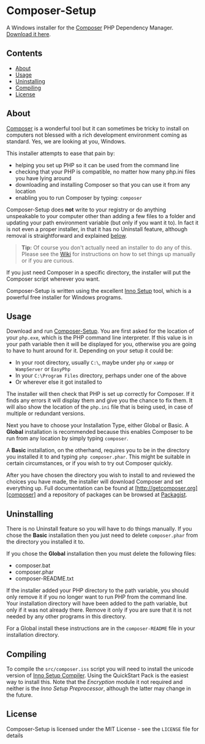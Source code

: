 # Composer-Setup

A Windows installer for the [Composer][composer] PHP Dependency Manager. [Download it here][download].

## Contents
* [About](#About)
* [Usage](#Usage)
* [Uninstalling](#Uninstalling)
* [Compiling](#Compiling)
* [License](#License)

<a name="About"></a>
## About

[Composer][composer] is a wonderful tool but it can sometimes be tricky to install on computers not blessed with a rich development environment coming as standard. Yes, we are looking at you, Windows.

This installer attempts to ease that pain by:

* helping you set up PHP so it can be used from the command line
* checking that your PHP is compatible, no matter how many php.ini files you have lying around
* downloading and installing Composer so that you can use it from any location
* enabling you to run Composer by typing: `composer`

Composer-Setup does **not** write to your registry or do anything unspeakable to your computer other than adding a few files to a folder and updating your path environment variable (but only if you want it to). In fact it is not even a proper installer, in that it has no Uninstall feature, although removal is straightforward and explained [below](#Uninstalling).

> **Tip:** Of course you don't actually need an installer to do any of this. Please see the [Wiki][manual] for instructions on how to set things up manually or if you are curious.

If you just need Composer in a specific directory, the installer will put the Composer script wherever you want.

Composer-Setup is written using the excellent [Inno Setup][inno] tool, which is a powerful free installer for Windows programs.

<a name="Usage"></a>
## Usage
Download and run [Composer-Setup][download]. You are first asked for the location of your `php.exe`, which is the PHP command line interpreter. If this value is in your path variable then it will be displayed for you, otherwise you are going to have to hunt around for it. Depending on your setup it could be:

* In your root directory, usually `C:\`, maybe under `php` or `xampp` or `WampServer` or `EasyPhp`
* In your `C:\Program Files` directory, perhaps under one of the above
* Or wherever else it got installed to

The installer will then check that PHP is set up correctly for Composer. If it finds any errors it will display them and give you the chance to fix them. It will also show the location of the `php.ini` file that is being used, in case of multiple or redundant versions.

Next you have to choose your Installation Type, either Global or Basic. A **Global** installation is recommended because this enables Composer to be run from any location by simply typing `composer`.

A **Basic** installation, on the otherhand, requires you to be in the directory you installed it to and typing `php composer.phar`. This might be suitable in certain circumstances, or if you wish to try out Composer quickly.

After you have chosen the directory you wish to install to and reviewed the choices you have made, the installer will download Composer and set everything up. Full documentation can be found at [http://getcomposer.org][composer] and a repository of packages can be browsed at [Packagist][packagist].

<a name="Uninstalling"></a>
## Uninstalling

There is no Uninstall feature so you will have to do things manually. If you chose the **Basic** installation then you just need to delete `composer.phar` from the directory you installed it to.

If you chose the **Global** installation then you must delete the following files:

* composer.bat
* composer.phar
* composer-README.txt

If the installer added your PHP directory to the path variable, you should only remove it if you no longer want to run PHP from the command line. Your installation directory will have been added to the path variable, but only if it was not already there. Remove it only if you are sure that it is not needed by any other programs in this directory.

For a Global install these instructions are in the `composer-README` file in your installation directory.

<a name="Compiling"></a>
## Compiling

To compile the `src/composer.iss` script you will need to install the unicode version of [Inno Setup Compiler][compiler]. Using the QuickStart Pack is the easiest way to install this. Note that the *Encryption* module it not required and neither is the *Inno Setup Preprocessor*, although the latter may change in the future.


<a name="License"></a>
## License

Composer-Setup is licensed under the MIT License - see the `LICENSE` file for details


  [composer]:   http://getcomposer.org
  [download]:   https://github.com/johnstevenson/composer-setup/raw/master/Composer-Setup.exe
  [inno]:       http://www.jrsoftware.org/isinfo.php
  [packagist]:  https://packagist.org/
  [manual]:     https://github.com/johnstevenson/composer-setup/wiki/Manual-installation
  [compiler]:   http://www.jrsoftware.org/isdl.php

